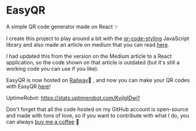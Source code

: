 # EasyQR

A simple QR code generator made on React ✨

I create this project to play around a bit with the [qr-code-styling](https://github.com/kozakdenys/qr-code-styling) JavaScript library and also made an article on medium that you can read [here](https://medium.com/@facucarbonel_97514/how-to-create-a-qr-generator-using-javascript-4b5ce1b6ec27).

I had updated this from the version on the Medium article to a React application, so the code shown on that article is outdated (but it's still a working code you can use if you like).

EasyQR is now hosted on [Railway](https://railway.app?referralCode=TaMRb-)🚆 , and now you can make your QR codes with EasyQR [here](https://easyqr-production.up.railway.app)!

UptimeRobot: https://stats.uptimerobot.com/KvjlgIDwj1

Don't forget that all the code hosted on my GitHub account is open-source and made with tons of love, so if you want to contribute with what I do, you can always [buy me a coffee](https://buymeacoffee.com/F2BEAR) 💖

